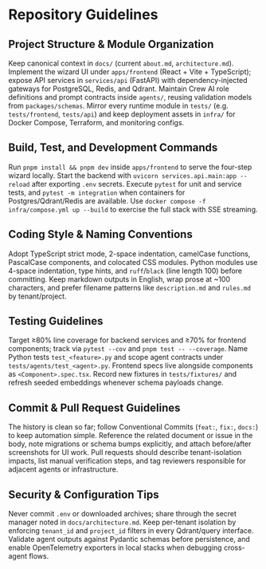 # Repository Guidelines

## Project Structure & Module Organization

Keep canonical context in `docs/` (current `about.md`, `architecture.md`). Implement the wizard UI under `apps/frontend` (React + Vite + TypeScript); expose API services in `services/api` (FastAPI) with dependency-injected gateways for PostgreSQL, Redis, and Qdrant. Maintain Crew AI role definitions and prompt contracts inside `agents/`, reusing validation models from `packages/schemas`. Mirror every runtime module in `tests/` (e.g. `tests/frontend`, `tests/api`) and keep deployment assets in `infra/` for Docker Compose, Terraform, and monitoring configs.

## Build, Test, and Development Commands

Run `pnpm install && pnpm dev` inside `apps/frontend` to serve the four-step wizard locally. Start the backend with `uvicorn services.api.main:app --reload` after exporting `.env` secrets. Execute `pytest` for unit and service tests, and `pytest -m integration` when containers for Postgres/Qdrant/Redis are available. Use `docker compose -f infra/compose.yml up --build` to exercise the full stack with SSE streaming.

## Coding Style & Naming Conventions

Adopt TypeScript strict mode, 2-space indentation, camelCase functions, PascalCase components, and colocated CSS modules. Python modules use 4-space indentation, type hints, and `ruff`/`black` (line length 100) before committing. Keep markdown outputs in English, wrap prose at ~100 characters, and prefer filename patterns like `description.md` and `rules.md` by tenant/project.

## Testing Guidelines

Target ≥80% line coverage for backend services and ≥70% for frontend components; track via `pytest --cov` and `pnpm test -- --coverage`. Name Python tests `test_<feature>.py` and scope agent contracts under `tests/agents/test_<agent>.py`. Frontend specs live alongside components as `<Component>.spec.tsx`. Record new fixtures in `tests/fixtures/` and refresh seeded embeddings whenever schema payloads change.

## Commit & Pull Request Guidelines

The history is clean so far; follow Conventional Commits (`feat:`, `fix:`, `docs:`) to keep automation simple. Reference the related document or issue in the body, note migrations or schema bumps explicitly, and attach before/after screenshots for UI work. Pull requests should describe tenant-isolation impacts, list manual verification steps, and tag reviewers responsible for adjacent agents or infrastructure.

## Security & Configuration Tips

Never commit `.env` or downloaded archives; share through the secret manager noted in `docs/architecture.md`. Keep per-tenant isolation by enforcing `tenant_id` and `project_id` filters in every Qdrant/query interface. Validate agent outputs against Pydantic schemas before persistence, and enable OpenTelemetry exporters in local stacks when debugging cross-agent flows.

